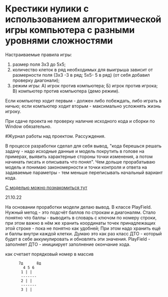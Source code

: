 # Крестики нулики с использованием алгоритмической игры компьютера с разными уровнями сложностями

Настраиваемые правила игры:
1) размер поля 3х3 до 5х5;
2) количество клеток в ряд необходимых для выигрыша зависит от размерности поля (3х3 -3 в ряд; 5х5- 5 в ряд) (от себя
   добавил проверку диагонали);
3) режим игры: А) игрок против компьютера; Б) игрок против игрока; В) компьютер против компьютера (демо режим).

Если компьютер ходит первым - должен либо побеждать, либо играть в ничью; если компьютер ходит вторым - максимально
усложнять жизнь игроку.

При сдаче проекта не проверку наличие исходного кода и сборки по Window обязательно.

#Журнал работы над проектом. Рассуждения.

В процессе разработки сделал для себя вывод, "кода берешься решать задачу - надо исходные данные и модель покрутить
в голове на примерах, выявить характерные стороны точки изменения, а потом начинать писать и описывать что понял".
Чем дольше прорабатываю модель и понимаю закономерности и точки контроля и ответа на задаваемые параметры - тем меньше
переписывать начальный вариант кода.

[ С моделью можно познакомиться тут ](!https://disk.yandex.ru/i/cL6CiVYAwzYznw)

21.10.22

На основании проработки модели делаю вывод.
В классе PlayField. Нужный метод - это подсчёт баллов по строкам и диагоналям.
Стало понятно что баллы - выводить в словарь с ключом по номеру строки, при этом важно в нём же хранить координаты точек принадлежащих этой строке - пока не понятно как удобней;
При этом надо хранить ещё и баллы внутри каждой клетки.
Думаю это как раз класс ДТО - который будет в себе аккумулировать и обновлять эти значения.
PlayField - заполняет ДТО - инициирует заполнение окончание хода.


как счетает порядковый номер в массив

```
      7д      8д
        4 5 6
       1 | | 
       -------
       2 | |
       -------
       3 | |
       
```